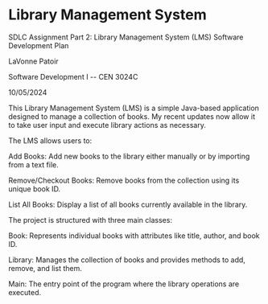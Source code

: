 # Library Management System

SDLC Assignment Part 2: Library Management System (LMS) Software Development Plan 

LaVonne Patoir 

Software Development I -- CEN 3024C 

10/05/2024 


This Library Management System (LMS) is a simple Java-based application designed to manage a collection of books. My recent updates now allow it to take user input and execute library actions as necessary.

The LMS allows users to:

Add Books: Add new books to the library either manually or by importing from a text file.

Remove/Checkout Books: Remove books from the collection using its unique book ID.

List All Books: Display a list of all books currently available in the library.




The project is structured with three main classes:

Book: Represents individual books with attributes like title, author, and book ID.

Library: Manages the collection of books and provides methods to add, remove, and list them.

Main: The entry point of the program where the library operations are executed.
